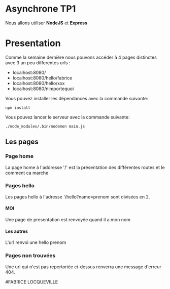 Asynchrone TP1
==============
Nous allons utiliser **NodeJS** et **Express**

# Presentation
Comme la semaine dernière nous pouvons accéder à 4 pages distinctes avec 3 un peu differentes urls :

* localhost:8080/
* localhost:8080/hello/fabrice
* localhost:8080/hello/xxx
* localhost:8080/nimportequoi

Vous pouvez installer les dépendances avec la commande suivante:

```
npm install
```
Vous pouvez lancer le serveur avec la commande suivante:

```
./node_modules/.bin/nodemon main.js
```

## Les pages

### Page home
La page home à l'addresse '/' est la présentation des différentes routes et le comment ca marche

### Pages hello
Les pages hello à l'adresse '/hello?name=prenom sont divisées en 2.
#### MOI
Une page de presentation est renvoyée quand il a mon nom 
#### Les autres
L'url renvoi une hello prenom

### Pages non trouvées
Une url qui n'est pas repertoriée ci-dessus renverra une message d'erreur 404.

#FABRICE LOCQUEVILLE
